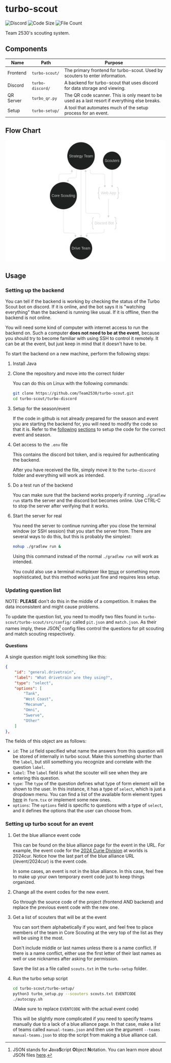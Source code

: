 # turbo-scout

![Discord](https://img.shields.io/discord/1224088778864463992?style=flat&label=Discord&labelColor=%23000000&color=%234B589C)
![Code Size](https://img.shields.io/github/languages/code-size/Team2530/turbo-scout?style=flat&labelColor=%23000000&color=%23D3D3D3)
![File Count](https://img.shields.io/github/directory-file-count/Team2530/turbo-scout?labelColor=%23000000&color=%23D3D3D3)

Team 2530's scouting system.

## Components

| Name      | Path              | Purpose                                                                                           |
| --------- | ----------------- | ------------------------------------------------------------------------------------------------- |
| Frontend  | `turbo-scout/`    | The primary frontend for turbo-scout. Used by scouters to enter information.                      |
| Discord   | `turbo-discord/`  | A backend for turbo-scout that uses discord for data storage and viewing.                         |
| QR Server | `turbo_qr.py`     | The QR code scanner. This is only meant to be used as a last resort if everything else breaks.    |
| Setup     | `turbo-setup/`    | A tool that automates much of the setup process for an event.                                     |

## Flow Chart

![](./.github/assets/flow_chart.png)

## Usage

### Setting up the backend

You can tell if the backend is working by checking the status of the Turbo Scout bot on discord. If it is online, and the bot says it is "watching everything" than the backend is running like usual. If it is offline, then the backend is not online.

You will need some kind of computer with internet access to run the backend on. Such a computer **does not need to be at the event**, because you should try to become familiar with using SSH to control it remotely. It can be at the event, but just keep in mind that it doesn't have to be.

To start the backend on a new machine, perform the following steps:

1. Install Java

2. Clone the repository and move into the correct folder

    You can do this on Linux with the following commands:

    ```bash
    git clone https://github.com/Team2530/turbo-scout.git
    cd turbo-scout/turbo-discord
    ```

3. Setup for the season/event

    If the code in github is not already prepared for the season and event you are starting the backend for, you will need to modify the code so that it is. Refer to the [following](#updating-question-list) [sections](#setting-up-turbo-scout-for-an-event) to setup the code for the correct event and season.

4. Get access to the `.env` file

    This contains the discord bot token, and is required for authenticating the backend.

    After you have received the file, simply move it to the `turbo-discord` folder and everything will work as intended.

5. Do a test run of the backend

    You can make sure that the backend works properly if running `./gradlew run` starts the server and the discord bot becomes online. Use CTRL-C to stop the server after verifying that it works.

6. Start the server for real

    You need the server to continue running after you close the terminal window (or SSH session) that you start the server from. There are several ways to do this, but this is probably the simplest:

    ```bash
    nohup ./gradlew run &
    ```

    Using this command instead of the normal `./gradlew run` will work as intended.

    You could also use a terminal multiplexer like [tmux](https://github.com/tmux/tmux/wiki) or something more sophisticated, but this method works just fine and requires less setup.

### Updating question list

NOTE: **PLEASE** don't do this in the middle of a competition. It makes the data inconsistent and might cause problems. 

To update the question list, you need to modify two files found in `turbo-scout/turbo-scout/src/config/` called `pit.json` and `match.json`. As their names imply, these JSON[^1] config files control the questions for pit scouting and match scouting respectively.

[^1]: JSON stands for **J**ava**S**cript **O**bject **N**otation. You can learn more about JSON files [here](https://www.w3schools.com/js/js_json_intro.asp).

#### Questions

A single question might look something like this:

```json
{
    "id": "general.drivetrain",
    "label": "What drivetrain are they using?",
    "type": "select",
    "options": [
        "Tank",
        "West Coast",
        "Mecanum",
        "Omni",
        "Swerve",
        "Other"
    ]
},
```

The fields of this object are as follows:

- `id`: The `id` field specified what name the answers from this question will be stored of internally in turbo scout. Make this something shorter than the `label`, but still something you recognize and correlate with the question `label`.
- `label`: The `label` field is what the scouter will see when they are entering this question.
- `type`: The `type` of the question defines what type of form element will be shown to the user. In this instance, it has a type of `select`, which is just a dropdown menu. You can find a list of the available form element types [here](https://github.com/Team2530/turbo-scout/blob/main/turbo-scout/src/form.tsx#L80) in `form.tsx` or implement some new ones.
- `options`: The `options` field is specific to questions with a type of `select`, and it defines the options that the user can choose from. 

### Setting up turbo scout for an event

1. Get the blue alliance event code

    This can be found on the blue alliance page for the event in the URL. For example, the event code for the [2024 Curie Division](https://www.thebluealliance.com/event/2024cur) at worlds is 2024cur. Notice how the last part of the blue alliance URL \(/event/2024cur\) is the event code.

    In some cases, an event is not in the blue alliance. In this case, feel free to make up your own temporary event code just to keep things organized.

2. Change all the event codes for the new event.

    Go through the source code of the project (frontend AND backend) and replace the previous event code with the new one.

3. Get a list of scouters that will be at the event

    You can sort them alphabetically if you want, and feel free to place members of the team in Core Scouting at the very top of the list as they will be using it the most.

    Don't include middle or last names unless there is a name conflict. If there is a name conflict, either use the first letter of their last names as well or use nicknames after asking for permission. 

    Save the list as a file called `scouts.txt` in the `turbo-setup` folder.

4. Run the turbo setup script

    ```bash
    cd turbo-scout/turbo-setup/
    python3 turbo_setup.py --scouters scouts.txt EVENTCODE
    ./autocopy.sh
    ```

    (Make sure to replace `EVENTCODE` with the actual event code)

    This will be slightly more complicated if you need to specify teams manually due to a lack of a blue alliance page. In that case, make a list of teams called `manual-teams.json` and then use the argument `--teams manual-teams.json` to stop the script from making a blue alliance call.